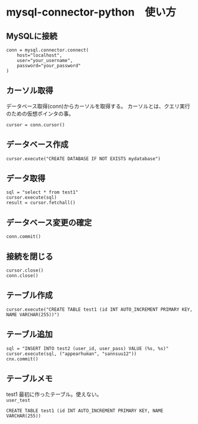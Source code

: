# mysql-connector-python　使い方
## MySQLに接続
```
conn = mysql.connector.connect(
    host="localhost",
    user="your_username",
    password="your_password"
)
```
## カーソル取得
データベース取得(conn)からカーソルを取得する。
カーソルとは、クエリ実行のための仮想ポインタの事。
```
cursor = conn.cursor()
```
## データベース作成
```
cursor.execute("CREATE DATABASE IF NOT EXISTS mydatabase")
```
## データ取得
```
sql = "select * from test1"
cursor.execute(sql)
result = cursor.fetchall()
```
## データベース変更の確定
```
conn.commit()
```
## 接続を閉じる
```
cursor.close()
conn.close()
```
## テーブル作成
```
cursor.execute("CREATE TABLE test1 (id INT AUTO_INCREMENT PRIMARY KEY, NAME VARCHAR(255))")
```

## テーブル追加
```
sql = "INSERT INTO test2 (user_id, user_pass) VALUE (%s, %s)"
cursor.execute(sql, ("appearhuman", "sannsuu12"))
cnx.commit()
```

## テーブルメモ
test1 最初に作ったテーブル。使えない。  
`user_test`
```
CREATE TABLE test1 (id INT AUTO_INCREMENT PRIMARY KEY, NAME VARCHAR(255))
```